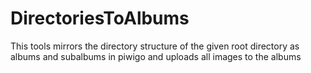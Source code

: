 # DirectoriesToAlbums

This tools mirrors the directory structure of the given root directory as albums and subalbums in piwigo and  uploads all images to the albums